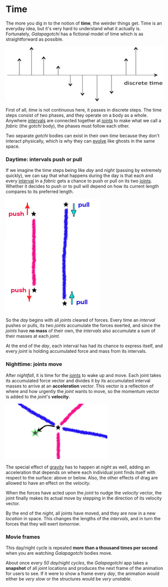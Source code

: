 # Time

The more you dig in to the notion of **time**, the weirder things get. Time is an everyday idea, but it's very hard to understand what it actually is. Fortunately, *Galapagotchi* has a fictional model of time which is as straightforward as possible.

![discrete time](media/discrete-time.png)

First of all, *time* is not continuous here, it passes in discrete steps. The time steps consist of two phases, and they operate on a body as a whole. Anywhere [intervals](interval.md) are connected together at [joints](joint.md) to make what we call a *fabric* (the *gotchi* body), the phases must follow each other.

Two separate *gotchi* bodies can exist in their own *time* because they don't interact physically, which is why they can [evolve](evolution.md) like ghosts in the same space.

### Daytime: intervals push or pull

If we imagine the time steps being like *day* and *night* (passing by extremely quickly), we can say that what happens during the day is that each and every [interval](interval.md) in a *fabric* gets a chance to push or pull on its two [joints](joint.md). Whether it decides to push or to pull will depend on how its current length compares to its preferred length.

![daytime](media/time-day.jpg)

So the *day* begins with all *joints* cleared of forces. Every time an *interval* pushes or pulls, its two *joints* accumulate the forces exerted, and since the *joints* have **no mass** of their own, the *intervals* also accumulate a sum of their masses at each *joint*.

At the end of the *day*, each interval has had its chance to express itself, and every *joint* is holding accumulated force and mass from its intervals.

### Nighttime: joints move

After *nightfall*, it is time for the [joints](joint.md) to wake up and move. Each joint takes its accumulated force vector and divides it by its accumulated interval masses to arrive at an **acceleration** vector. This vector is a reflection of where and how urgently the *joint* wants to move, so the momentum vector is added to the *joint*'s **velocity**.

![daytime](media/time-night.jpg)

The special effect of [gravity](gravity.md) has to happen at *night* as well, adding an acceleration that depends on where each individual joint finds itself with respect to the surface: above or below. Also, the other effects of drag are allowed to have an effect on the *velocity*.

When the forces have acted upon the *joint* to nudge the *velocity* vector, the joint finally makes its actual move by stepping in the direction of its velocity vector.

By the end of the *night*, all joints have moved, and they are now in a new *location* in space. This changes the lengths of the *intervals*, and in turn the forces that they will exert *tomorrow*.

### Movie frames

This day/night cycle is repeated **more than a thousand times per second** when you are watching *Galapagotchi* bodies move.

About once every *50 day/night cycles*, the *Galapagotchi* app takes a **snapshot** of all *joint* locations and produces the next frame of the animation for users to see. If it were to show a frame every *day*, the animation would either be *very slow* or the structures would be *very unstable*. 